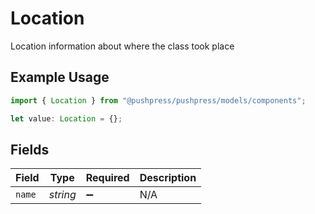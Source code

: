 # Location

Location information about where the class took place

## Example Usage

```typescript
import { Location } from "@pushpress/pushpress/models/components";

let value: Location = {};
```

## Fields

| Field              | Type               | Required           | Description        |
| ------------------ | ------------------ | ------------------ | ------------------ |
| `name`             | *string*           | :heavy_minus_sign: | N/A                |